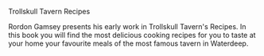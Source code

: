 Trollskull Tavern Recipes

Rordon Gamsey presents his early work in Trollskull Tavern's Recipes. In this book you will find the most delicious cooking recipes for you to taste at your home your favourite meals of the most famous tavern in Waterdeep.